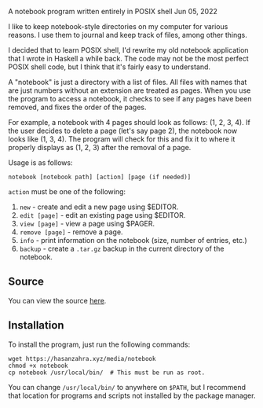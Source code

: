 A notebook program written entirely in POSIX shell
Jun 05, 2022

I like to keep notebook-style directories on my computer for various
reasons. I use them to journal and keep track of files, among other
things.

I decided that to learn POSIX shell, I'd rewrite my old notebook application
that I wrote in Haskell a while back. The code may not be the most perfect 
POSIX shell code, but I think that it's fairly easy to understand.

A "notebook" is just a directory with a list of files. All files with names
that are just numbers without an extension are treated as pages. When you
use the program to access a notebook, it checks to see if any pages have been
removed, and fixes the order of the pages.

For example, a notebook with 4 pages should look as follows: (1, 2, 3, 4).
If the user decides to delete a page (let's say page 2), the notebook
now looks like (1, 3, 4). The program will check for this and fix it to
where it properly displays as (1, 2, 3) after the removal of a page.

Usage is as follows:

    notebook [notebook path] [action] [page (if needed)]

`action` must be one of the following:

1. `new` - create and edit a new page using $EDITOR.
2. `edit [page]` - edit an existing page using $EDITOR.
3. `view [page]` - view a page using $PAGER.
4. `remove [page]` - remove a page.
5. `info` - print information on the notebook (size, number of entries, etc.)
6. `backup` - create a `.tar.gz` backup in the current directory of the notebook.

## Source
You can view the source [here](/media/notebook).

## Installation

To install the program, just run the following commands:

    wget https://hasanzahra.xyz/media/notebook
    chmod +x notebook
    cp notebook /usr/local/bin/  # This must be run as root.

You can change `/usr/local/bin/` to anywhere on `$PATH`, but I recommend
that location for programs and scripts not installed by the package manager.
